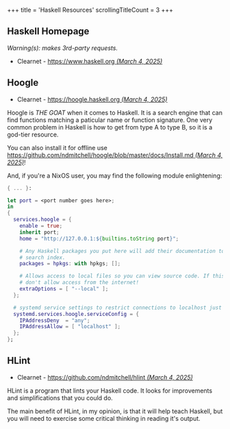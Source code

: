 +++
title               = 'Haskell Resources'
scrollingTitleCount = 3
+++

## Haskell Homepage

*Warning(s): makes 3rd-party requests.*

- Clearnet - [https://www.haskell.org *(March 4, 2025)*](https://www.haskell.org/)

## Hoogle

- Clearnet - [https://hoogle.haskell.org *(March 4, 2025)*](https://hoogle.haskell.org/)

Hoogle is *THE GOAT* when it comes to Haskell. It is a search engine that can
find functions matching a paticular name or function signature. One very common
problem in Haskell is how to get from type A to type B, so it is a god-tier
resource.

You can also install it for offline use
[https://github.com/ndmitchell/hoogle/blob/master/docs/Install.md *(March 4, 2025)*](https://github.com/ndmitchell/hoogle/blob/master/docs/Install.md)!

And, if you're a NixOS user, you may find the following module enlightening:

```nix
{ ... }:

let port = <port number goes here>;
in
{
  services.hoogle = {
    enable = true;
    inherit port;
    home = "http://127.0.0.1:${builtins.toString port}";

    # Any Haskell packages you put here will add their documentation to Hoogle's
    # search index.
    packages = hpkgs: with hpkgs; [];

    # Allows access to local files so you can view source code. If this is set,
    # don't allow access from the internet!
    extraOptions = [ "--local" ];
  };

  # systemd service settings to restrict connections to localhost just in case.
  systemd.services.hoogle.serviceConfig = {
    IPAddressDeny  = "any";
    IPAddressAllow = [ "localhost" ];
  };
};
```

## HLint

- Clearnet - [https://github.com/ndmitchell/hlint *(March 4, 2025)*](https://github.com/ndmitchell/hlint)

HLint is a program that lints your Haskell code. It looks for improvements and
simplifications that you could do.

The main benefit of HLint, in my opinion, is that it will help teach Haskell,
but you will need to exercise some critical thinking in reading it's output.
